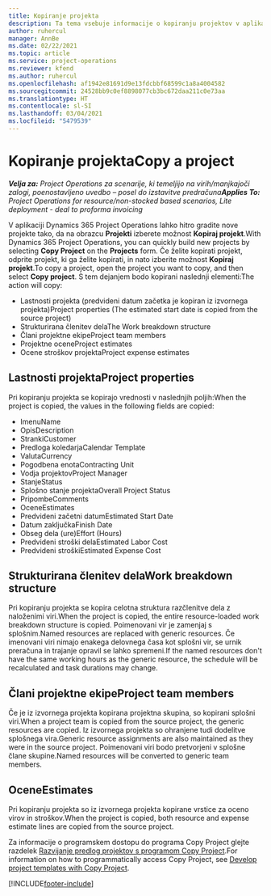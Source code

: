 ```yaml
---
title: Kopiranje projekta
description: Ta tema vsebuje informacije o kopiranju projektov v aplikaciji Dynamics 365 Project Operations.
author: ruhercul
manager: AnnBe
ms.date: 02/22/2021
ms.topic: article
ms.service: project-operations
ms.reviewer: kfend
ms.author: ruhercul
ms.openlocfilehash: af1942e81691d9e13fdcbbf68599c1a8a4004582
ms.sourcegitcommit: 24528bb9c0ef8898077cb3bc672daa211c0e73aa
ms.translationtype: HT
ms.contentlocale: sl-SI
ms.lasthandoff: 03/04/2021
ms.locfileid: "5479539"
---
```

# <a name="copy-a-project"></a><span data-ttu-id="d1492-103">Kopiranje projekta</span><span class="sxs-lookup"><span data-stu-id="d1492-103">Copy a project</span></span>

<span data-ttu-id="d1492-104">_**Velja za:** Project Operations za scenarije, ki temeljijo na virih/manjkajoči zalogi, poenostavljeno uvedbo – posel do izstavitve predračuna_</span><span class="sxs-lookup"><span data-stu-id="d1492-104">_**Applies To:** Project Operations for resource/non-stocked based scenarios, Lite deployment - deal to proforma invoicing_</span></span>

<span data-ttu-id="d1492-105">V aplikaciji Dynamics 365 Project Operations lahko hitro gradite nove projekte tako, da na obrazcu **Projekti** izberete možnost **Kopiraj projekt**.</span><span class="sxs-lookup"><span data-stu-id="d1492-105">With Dynamics 365 Project Operations, you can quickly build new projects by selecting **Copy Project** on the **Projects** form.</span></span> <span data-ttu-id="d1492-106">Če želite kopirati projekt, odprite projekt, ki ga želite kopirati, in nato izberite možnost **Kopiraj projekt**.</span><span class="sxs-lookup"><span data-stu-id="d1492-106">To copy a project, open the project you want to copy, and then select **Copy project**.</span></span> <span data-ttu-id="d1492-107">S tem dejanjem bodo kopirani naslednji elementi:</span><span class="sxs-lookup"><span data-stu-id="d1492-107">The action will copy:</span></span>

- <span data-ttu-id="d1492-108">Lastnosti projekta (predvideni datum začetka je kopiran iz izvornega projekta)</span><span class="sxs-lookup"><span data-stu-id="d1492-108">Project properties (The estimated start date is copied from the source project)</span></span>
- <span data-ttu-id="d1492-109">Strukturirana členitev dela</span><span class="sxs-lookup"><span data-stu-id="d1492-109">The Work breakdown structure</span></span>
- <span data-ttu-id="d1492-110">Člani projektne ekipe</span><span class="sxs-lookup"><span data-stu-id="d1492-110">Project team members</span></span>
- <span data-ttu-id="d1492-111">Projektne ocene</span><span class="sxs-lookup"><span data-stu-id="d1492-111">Project estimates</span></span>
- <span data-ttu-id="d1492-112">Ocene stroškov projekta</span><span class="sxs-lookup"><span data-stu-id="d1492-112">Project expense estimates</span></span>

## <a name="project-properties"></a><span data-ttu-id="d1492-113">Lastnosti projekta</span><span class="sxs-lookup"><span data-stu-id="d1492-113">Project properties</span></span>

<span data-ttu-id="d1492-114">Pri kopiranju projekta se kopirajo vrednosti v naslednjih poljih:</span><span class="sxs-lookup"><span data-stu-id="d1492-114">When the project is copied, the values in the following fields are copied:</span></span>

- <span data-ttu-id="d1492-115">Imenu</span><span class="sxs-lookup"><span data-stu-id="d1492-115">Name</span></span>
- <span data-ttu-id="d1492-116">Opis</span><span class="sxs-lookup"><span data-stu-id="d1492-116">Description</span></span>
- <span data-ttu-id="d1492-117">Stranki</span><span class="sxs-lookup"><span data-stu-id="d1492-117">Customer</span></span>
- <span data-ttu-id="d1492-118">Predloga koledarja</span><span class="sxs-lookup"><span data-stu-id="d1492-118">Calendar Template</span></span>
- <span data-ttu-id="d1492-119">Valuta</span><span class="sxs-lookup"><span data-stu-id="d1492-119">Currency</span></span>
- <span data-ttu-id="d1492-120">Pogodbena enota</span><span class="sxs-lookup"><span data-stu-id="d1492-120">Contracting Unit</span></span>
- <span data-ttu-id="d1492-121">Vodja projektov</span><span class="sxs-lookup"><span data-stu-id="d1492-121">Project Manager</span></span>
- <span data-ttu-id="d1492-122">Stanje</span><span class="sxs-lookup"><span data-stu-id="d1492-122">Status</span></span>
- <span data-ttu-id="d1492-123">Splošno stanje projekta</span><span class="sxs-lookup"><span data-stu-id="d1492-123">Overall Project Status</span></span>
- <span data-ttu-id="d1492-124">Pripombe</span><span class="sxs-lookup"><span data-stu-id="d1492-124">Comments</span></span>
- <span data-ttu-id="d1492-125">Ocene</span><span class="sxs-lookup"><span data-stu-id="d1492-125">Estimates</span></span>
- <span data-ttu-id="d1492-126">Predvideni začetni datum</span><span class="sxs-lookup"><span data-stu-id="d1492-126">Estimated Start Date</span></span>
- <span data-ttu-id="d1492-127">Datum zaključka</span><span class="sxs-lookup"><span data-stu-id="d1492-127">Finish Date</span></span>
- <span data-ttu-id="d1492-128">Obseg dela (ure)</span><span class="sxs-lookup"><span data-stu-id="d1492-128">Effort (Hours)</span></span>
- <span data-ttu-id="d1492-129">Predvideni stroški dela</span><span class="sxs-lookup"><span data-stu-id="d1492-129">Estimated Labor Cost</span></span>
- <span data-ttu-id="d1492-130">Predvideni stroški</span><span class="sxs-lookup"><span data-stu-id="d1492-130">Estimated Expense Cost</span></span>

## <a name="work-breakdown-structure"></a><span data-ttu-id="d1492-131">Strukturirana členitev dela</span><span class="sxs-lookup"><span data-stu-id="d1492-131">Work breakdown structure</span></span>

<span data-ttu-id="d1492-132">Pri kopiranju projekta se kopira celotna struktura razčlenitve dela z naloženimi viri.</span><span class="sxs-lookup"><span data-stu-id="d1492-132">When the project is copied, the entire resource-loaded work breakdown structure is copied.</span></span> <span data-ttu-id="d1492-133">Poimenovani vir je zamenjaj s splošnim.</span><span class="sxs-lookup"><span data-stu-id="d1492-133">Named resources are replaced with generic resources.</span></span> <span data-ttu-id="d1492-134">Če imenovani viri nimajo enakega delovnega časa kot splošni vir, se urnik preračuna in trajanje opravil se lahko spremeni.</span><span class="sxs-lookup"><span data-stu-id="d1492-134">If the named resources don't have the same working hours as the generic resource, the schedule will be recalculated and task durations may change.</span></span>

## <a name="project-team-members"></a><span data-ttu-id="d1492-135">Člani projektne ekipe</span><span class="sxs-lookup"><span data-stu-id="d1492-135">Project team members</span></span>

<span data-ttu-id="d1492-136">Če je iz izvornega projekta kopirana projektna skupina, so kopirani splošni viri.</span><span class="sxs-lookup"><span data-stu-id="d1492-136">When a project team is copied from the source project, the generic resources are copied.</span></span> <span data-ttu-id="d1492-137">Iz izvornega projekta so ohranjene tudi dodelitve splošnega vira.</span><span class="sxs-lookup"><span data-stu-id="d1492-137">Generic resource assignments are also maintained as they were in the source project.</span></span> <span data-ttu-id="d1492-138">Poimenovani viri bodo pretvorjeni v splošne člane skupine.</span><span class="sxs-lookup"><span data-stu-id="d1492-138">Named resources will be converted to generic team members.</span></span>

## <a name="estimates"></a><span data-ttu-id="d1492-139">Ocene</span><span class="sxs-lookup"><span data-stu-id="d1492-139">Estimates</span></span>

<span data-ttu-id="d1492-140">Pri kopiranju projekta so iz izvornega projekta kopirane vrstice za oceno virov in stroškov.</span><span class="sxs-lookup"><span data-stu-id="d1492-140">When the project is copied, both resource and expense estimate lines are copied from the source project.</span></span> 

<span data-ttu-id="d1492-141">Za informacije o programskem dostopu do programa Copy Project glejte razdelek [Razvijanje predlog projektov s programom Copy Project](dev-copy-project.md).</span><span class="sxs-lookup"><span data-stu-id="d1492-141">For information on how to programmatically access Copy Project, see [Develop project templates with Copy Project](dev-copy-project.md).</span></span>


[!INCLUDE[footer-include](../includes/footer-banner.md)]
